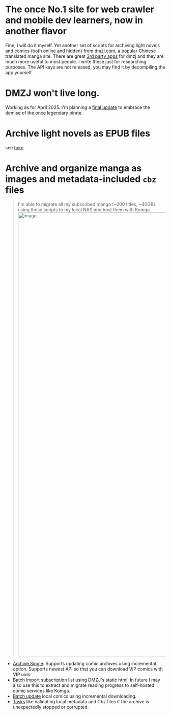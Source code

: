 # The once No.1 site for web crawler and mobile dev learners, now in another flavor


Fine, I will do it myself. Yet another set of scripts for archiving light novels and comics (both online and hidden) from [dmzj.com](dmzj.com), a popular Chinese translated manga site. There are great [3rd party apps](https://github.com/xiaoyaocz/flutter_dmzj) for dmzj and they are much more useful to most people. I write these just for researching purposes. The API keys are not released, you may find it by decompiling the app yourself.

# DMZJ won't live long.

Working as for April 2025. I'm planning a [final update](https://zeyuzhang3.notion.site/DMZJ-crawler-final-PRD-and-tracker-132d6dc1a5c280fb8f86e0081c7ed5b4) to embrace the demise of the once legendary pirate.


# Archive light novels as EPUB files
see [here](./epubMaker.js)

# Archive and organize manga as images and metadata-included `cbz` files
> I'm able to migrate all my subscribed manga (~200 titles, ~40GB) using these scripts to my local NAS and host them with Komga.
> <img width="1389" alt="image" src="https://github.com/user-attachments/assets/afc97f2a-2b27-469d-acdd-f6bf6e21018c" />

- [Archive Single](./comicArchiver.js): Supports updating comic archives using incremental option. Supports newest API so that you can download VIP comics with VIP uids.
- [Batch import](./comicSubscriptionImporter.js) subscription list using DMZJ's static html. In future I may also use this to extract and migrate reading progress to self-hosted comic services like Komga.
- [Batch update](./comicBatchUpdater.js) local comics using incremental downloading.
- [Tasks](./comic/tasks/) like validating local metadata and Cbz files if the archive is unexpectedly stopped or corrupted.

